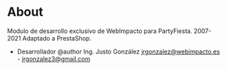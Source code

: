 # About

Modulo de desarrollo exclusivo de WebImpacto para PartyFiesta.
2007-2021 Adaptado a PrestaShop.

- Desarrollador @author Ing. Justo González <jrgonzalez@webimpacto.es> - <jrgonzalez3@gmail.com>
